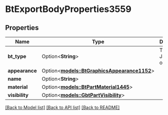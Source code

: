 # BtExportBodyProperties3559

## Properties

Name | Type | Description | Notes
------------ | ------------- | ------------- | -------------
**bt_type** | Option<**String**> | Type of JSON object. | [optional]
**appearance** | Option<[**models::BtGraphicsAppearance1152**](BTGraphicsAppearance-1152.md)> |  | [optional]
**name** | Option<**String**> |  | [optional]
**material** | Option<[**models::BtPartMaterial1445**](BTPartMaterial-1445.md)> |  | [optional]
**visibility** | Option<[**models::GbtPartVisibility**](GBTPartVisibility.md)> |  | [optional]

[[Back to Model list]](../README.md#documentation-for-models) [[Back to API list]](../README.md#documentation-for-api-endpoints) [[Back to README]](../README.md)


